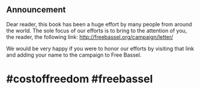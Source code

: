 ## Announcement

Dear reader, this book has been a huge
effort by many people from around the
world. The sole focus of our efforts is to
bring to the attention of you, the reader,
the following link:
http://freebassel.org/campaign/letter/

We would be very happy if you were
to honor our efforts by visiting that link
and adding your name to the campaign
to Free Bassel.

# &#35;costoffreedom #freebassel
